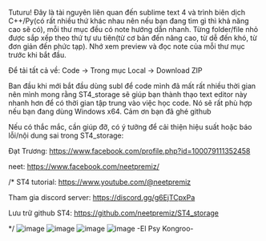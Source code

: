 Tuturu! Đây là tài nguyên liên quan đến sublime text 4 và trình biên dịch C++/Py(có rất nhiều thứ khác nhau nên nếu bạn đang tìm gì thì khả năng cao sẽ có), mỗi thư mục đều có note hướng dẫn nhanh. Từng folder/file nhỏ được sắp xếp theo thứ tự ưu tiên(từ cơ bản đến nâng cao, từ dễ đến khó, từ đơn giản đến phức tạp). Nhớ xem preview và đọc note của mỗi thư mục trước khi bắt đầu. 

Để tải tất cả về: Code -> Trong mục Local -> Download ZIP


Ban đầu khi mới bắt đầu dùng subl để code mình đã mất rất nhiều thời gian nên mình mong rằng ST4_storage sẽ giúp bạn thành thạo text editor này nhanh hơn để có thời gian tập trung vào việc học code. Nó sẽ rất phù hợp nếu bạn đang dùng Windows x64. Cảm ơn bạn đã ghé github


Nếu có thắc mắc, cần giúp đỡ, có ý tưởng để cải thiện hiệu suất hoặc báo lỗi/nội dung sai trong ST4_storage: 

Đạt Trương: https://www.facebook.com/profile.php?id=100079111352458

neet: https://www.facebook.com/neetpremiz/

    
/*
ST4 tutorial: https://www.youtube.com/@neetpremiz


Tham gia discord server: https://discord.gg/g6EjTCpxPa


Lưu trữ github ST4: https://github.com/neetpremiz/ST4_storage

*/
![image](https://github.com/neetpremiz/ST4_storage/assets/116280555/4ade3824-bc8b-4c92-a38a-7cd93fa98387)
![image](https://github.com/neetpremiz/ST4_storage/assets/116280555/a285a197-5662-4504-8f31-41d4febcc719)
![image](https://github.com/neetpremiz/ST4_storage/assets/116280555/8586487e-f34f-47d1-9784-3d671e85d995)
![image](https://github.com/neetpremiz/ST4_storage/assets/116280555/ea9819f5-6344-4e24-a3e6-1460974c6d0d)
-El Psy Kongroo-
